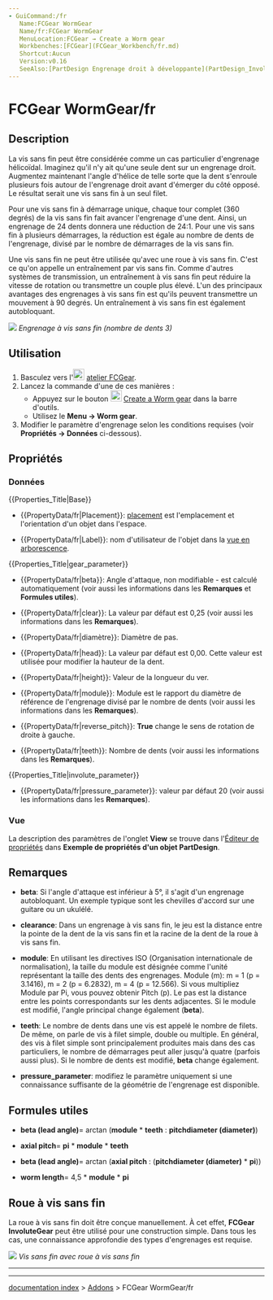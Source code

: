 ```yaml
---
- GuiCommand:/fr
   Name:FCGear WormGear
   Name/fr:FCGear WormGear
   MenuLocation:FCGear → Create a Worm gear
   Workbenches:[FCGear](FCGear_Workbench/fr.md)
   Shortcut:Aucun
   Version:v0.16
   SeeAlso:[PartDesign Engrenage droit à développante](PartDesign_InvoluteGear/fr.md)
---
```


# FCGear WormGear/fr

## Description

La vis sans fin peut être considérée comme un cas particulier d\'engrenage hélicoïdal. Imaginez qu\'il n\'y ait qu\'une seule dent sur un engrenage droit. Augmentez maintenant l\'angle d\'hélice de telle sorte que la dent s\'enroule plusieurs fois autour de l\'engrenage droit avant d\'émerger du côté opposé. Le résultat serait une vis sans fin à un seul filet.

Pour une vis sans fin à démarrage unique, chaque tour complet (360 degrés) de la vis sans fin fait avancer l\'engrenage d\'une dent. Ainsi, un engrenage de 24 dents donnera une réduction de 24:1. Pour une vis sans fin à plusieurs démarrages, la réduction est égale au nombre de dents de l\'engrenage, divisé par le nombre de démarrages de la vis sans fin.

Une vis sans fin ne peut être utilisée qu\'avec une roue à vis sans fin. C\'est ce qu\'on appelle un entraînement par vis sans fin. Comme d\'autres systèmes de transmission, un entraînement à vis sans fin peut réduire la vitesse de rotation ou transmettre un couple plus élevé. L\'un des principaux avantages des engrenages à vis sans fin est qu\'ils peuvent transmettre un mouvement à 90 degrés. Un entraînement à vis sans fin est également autobloquant.

![](images/Worm-Gear_example.png ) 
*Engrenage à vis sans fin (nombre de dents 3)*

## Utilisation

1.  Basculez vers l\'<img alt="" src=images/FCGear_workbench_icon.svg  style="width:22px;"> [atelier FCGear](FCGear_Workbench/fr.md).
2.  Lancez la commande d\'une de ces manières :
    -   Appuyez sur le bouton <img alt="" src=images/FCGear_WormGear.svg  style="width:22px;"> [Create a Worm gear](FCGear_WormGear/fr.md) dans la barre d\'outils.
    -   Utilisez le **Menu → Worm gear**.
3.  Modifier le paramètre d\'engrenage selon les conditions requises (voir **Propriétés → Données** ci-dessous).

## Propriétés

### Données


{{Properties_Title|Base}}

-    {{PropertyData/fr|Placement}}: [placement](Placement/fr.md) est l\'emplacement et l\'orientation d\'un objet dans l\'espace.

-    {{PropertyData/fr|Label}}: nom d\'utilisateur de l\'objet dans la [vue en arborescence](tree_view/fr.md).


{{Properties_Title|gear_parameter}}

-    {{PropertyData/fr|beta}}: Angle d\'attaque, non modifiable - est calculé automatiquement (voir aussi les informations dans les **Remarques** et **Formules utiles**).

-    {{PropertyData/fr|clear}}: La valeur par défaut est 0,25 (voir aussi les informations dans les **Remarques**).

-    {{PropertyData/fr|diamètre}}: Diamètre de pas.

-    {{PropertyData/fr|head}}: La valeur par défaut est 0,00. Cette valeur est utilisée pour modifier la hauteur de la dent.

-    {{PropertyData/fr|height}}: Valeur de la longueur du ver.

-    {{PropertyData/fr|module}}: Module est le rapport du diamètre de référence de l\'engrenage divisé par le nombre de dents (voir aussi les informations dans les **Remarques**).

-    {{PropertyData/fr|reverse_pitch}}: **True** change le sens de rotation de droite à gauche.

-    {{PropertyData/fr|teeth}}: Nombre de dents (voir aussi les informations dans les **Remarques**).


{{Properties_Title|involute_parameter}}

-    {{PropertyData/fr|pressure_parameter}}: valeur par défaut 20 (voir aussi les informations dans les **Remarques**).

### Vue

La description des paramètres de l\'onglet **View** se trouve dans l\'[Éditeur de propriétés](Property_editor/fr.md) dans **Exemple de propriétés d'un objet PartDesign**.

## Remarques

-    **beta**: Si l\'angle d\'attaque est inférieur à 5°, il s\'agit d\'un engrenage autobloquant. Un exemple typique sont les chevilles d\'accord sur une guitare ou un ukulélé.

-    **clearance**: Dans un engrenage à vis sans fin, le jeu est la distance entre la pointe de la dent de la vis sans fin et la racine de la dent de la roue à vis sans fin.

-    **module**: En utilisant les directives ISO (Organisation internationale de normalisation), la taille du module est désignée comme l\'unité représentant la taille des dents des engrenages. Module (m): m = 1 (p = 3.1416), m = 2 (p = 6.2832), m = 4 (p = 12.566). Si vous multipliez Module par Pi, vous pouvez obtenir Pitch (p). Le pas est la distance entre les points correspondants sur les dents adjacentes. Si le module est modifié, l\'angle principal change également (**beta**).

-    **teeth**: Le nombre de dents dans une vis est appelé le nombre de filets. De même, on parle de vis à filet simple, double ou multiple. En général, des vis à filet simple sont principalement produites mais dans des cas particuliers, le nombre de démarrages peut aller jusqu\'à quatre (parfois aussi plus). Si le nombre de dents est modifié, **beta** change également.

-    **pressure_parameter**: modifiez le paramètre uniquement si une connaissance suffisante de la géométrie de l\'engrenage est disponible.

## Formules utiles 

-    **beta (lead angle)**= arctan (**module** \* **teeth** : **pitchdiameter (diameter)**)

-    **axial pitch**= **pi** \* **module** \* **teeth**

-    **beta (lead angle)**= arctan (**axial pitch** : (**pitchdiameter (diameter)** \* **pi**))

-    **worm length**= 4,5 \* **module** \* **pi**

## Roue à vis sans fin 

La roue à vis sans fin doit être conçue manuellement. À cet effet, **FCGear InvoluteGear** peut être utilisé pour une construction simple. Dans tous les cas, une connaissance approfondie des types d\'engrenages est requise.

![](images/Worm-Gear_example3.png ) 
*Vis sans fin avec roue à vis sans fin*




_ _ _

---
[documentation index](../README.md) > [Addons](Category_Addons.md) > FCGear WormGear/fr
